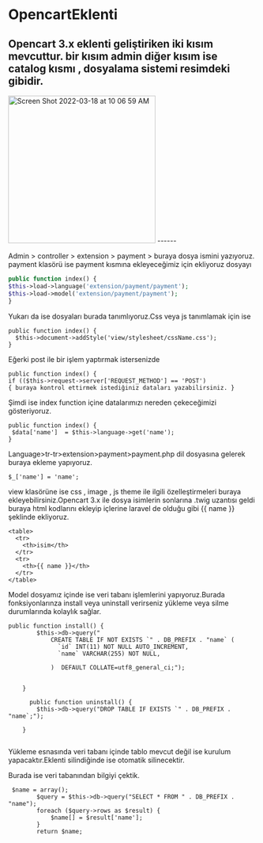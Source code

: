 # OpencartEklenti
Opencart 3.x eklenti geliştiriken iki kısım mevcuttur. bir kısım admin diğer kısım ise catalog kısmı , dosyalama sistemi resimdeki gibidir.
------
<img width="298" alt="Screen Shot 2022-03-18 at 10 06 59 AM" src="https://user-images.githubusercontent.com/101548542/158954179-3a8e4722-e243-4127-9e2a-7625ced61f5c.png">
------

Admin > controller > extension > payment > buraya dosya ismini yazıyoruz.
payment klasörü ise payment kısmına ekleyeceğimiz için ekliyoruz dosyayı
```PHP
public function index() {
$this->load->language('extension/payment/payment');
$this->load->model('extension/payment/payment');
}
```
Yukarı da ise dosyaları burada tanımlıyoruz.Css veya js tanımlamak için ise 
```
public function index() {
  $this->document->addStyle('view/stylesheet/cssName.css');
}
```
Eğerki post ile bir işlem yaptırmak istersenizde 
```
public function index() {
if (($this->request->server['REQUEST_METHOD'] == 'POST') 
{ buraya kontrol ettirmek istediğiniz dataları yazabilirsiniz. }

```

Şimdi ise index function içine datalarımızı nereden çekeceğimizi gösteriyoruz.

```
public function index() {
 $data['name']  = $this->language->get('name');
}
```
Language>tr-tr>extension>payment>payment.php
dil dosyasına gelerek buraya ekleme yapıyoruz.
```
$_['name'] = 'name';

```
view klasörüne ise css , image , js theme ile ilgili özelleştirmeleri buraya ekleyebilirsiniz.Opencart 3.x ile dosya isimlerin sonlarına .twig uzantısı geldi buraya html kodlarını ekleyip içlerine laravel de olduğu gibi {{ name }} şeklinde ekliyoruz.


```
<table>
  <tr>
    <th>isim</th>
  </tr>
  <tr>
    <th>{{ name }}</th>
  </tr>
</table>

```

Model dosyamız içinde ise veri tabanı işlemlerini yapıyoruz.Burada fonksiyonlarınza install veya uninstall verirseniz yükleme veya silme durumlarında kolaylık sağlar.


```
public function install() {
        $this->db->query("
			CREATE TABLE IF NOT EXISTS `" . DB_PREFIX . "name` (
			  `id` INT(11) NOT NULL AUTO_INCREMENT,
			  `name` VARCHAR(255) NOT NULL,
			  
			)  DEFAULT COLLATE=utf8_general_ci;");

        
    }
    
      public function uninstall() {
        $this->db->query("DROP TABLE IF EXISTS `" . DB_PREFIX . "name`;");
       
    }
   

```
Yükleme esnasında veri tabanı içinde tablo mevcut değil ise kurulum yapacaktır.Eklenti silindiğinde ise otomatik silinecektir.

Burada ise veri tabanından bilgiyi çektik.

```
 $name = array();
		$query = $this->db->query("SELECT * FROM " . DB_PREFIX . "name");
		foreach ($query->rows as $result) {
			$name[] = $result['name'];
		}
		return $name;
```
